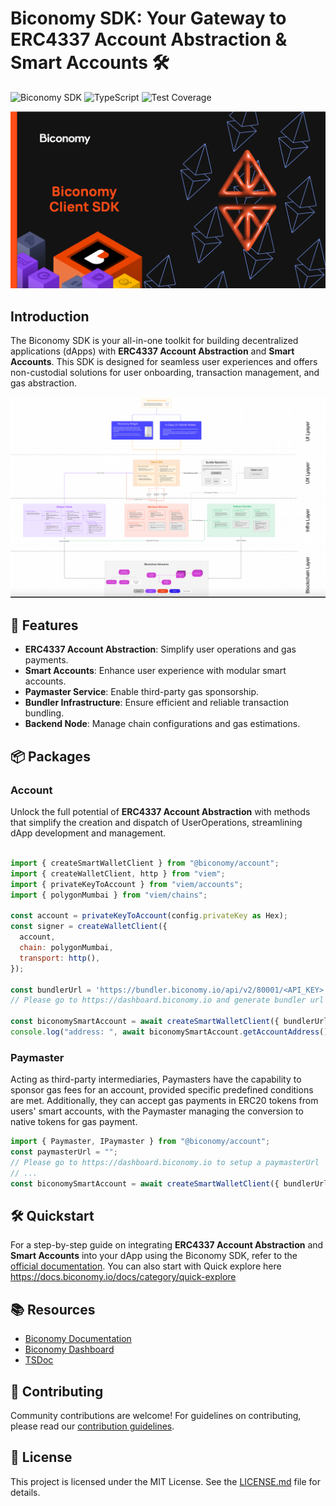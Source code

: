 # Biconomy SDK: Your Gateway to ERC4337 Account Abstraction & Smart Accounts 🛠️

![Biconomy SDK](https://img.shields.io/badge/Biconomy-SDK-blue.svg) ![TypeScript](https://img.shields.io/badge/-TypeScript-blue) ![Test Coverage](https://img.shields.io/badge/Coverage-45%25-yellow.svg)

<p align="center"><img src="./assets/readme/biconomy-client-sdk.png" width="550" alt="Biconomy SDK Banner"></p>

## Introduction

The Biconomy SDK is your all-in-one toolkit for building decentralized applications (dApps) with **ERC4337 Account Abstraction** and **Smart Accounts**. This SDK is designed for seamless user experiences and offers non-custodial solutions for user onboarding, transaction management, and gas abstraction.

<p align="center"><img src="./assets/readme/biconomy-sdk.png" width="550" alt="Biconomy SDK Diagram"></p>

## 🌟 Features

- **ERC4337 Account Abstraction**: Simplify user operations and gas payments.
- **Smart Accounts**: Enhance user experience with modular smart accounts.
- **Paymaster Service**: Enable third-party gas sponsorship.
- **Bundler Infrastructure**: Ensure efficient and reliable transaction bundling.
- **Backend Node**: Manage chain configurations and gas estimations.

## 📦 Packages

### Account

Unlock the full potential of **ERC4337 Account Abstraction** with methods that simplify the creation and dispatch of UserOperations, streamlining dApp development and management.

```javascript

import { createSmartWalletClient } from "@biconomy/account";
import { createWalletClient, http } from "viem";
import { privateKeyToAccount } from "viem/accounts";
import { polygonMumbai } from "viem/chains";

const account = privateKeyToAccount(config.privateKey as Hex);
const signer = createWalletClient({
  account,
  chain: polygonMumbai,
  transport: http(),
});

const bundlerUrl = 'https://bundler.biconomy.io/api/v2/80001/<API_KEY>'
// Please go to https://dashboard.biconomy.io and generate bundler url

const biconomySmartAccount = await createSmartWalletClient({ bundlerUrl, signer });
console.log("address: ", await biconomySmartAccount.getAccountAddress());
```

### Paymaster

Acting as third-party intermediaries, Paymasters have the capability to sponsor gas fees for an account, provided specific predefined conditions are met. Additionally, they can accept gas payments in ERC20 tokens from users' smart accounts, with the Paymaster managing the conversion to native tokens for gas payment.

```javascript
import { Paymaster, IPaymaster } from "@biconomy/account";
const paymasterUrl = "";
// Please go to https://dashboard.biconomy.io to setup a paymasterUrl
// ...
const biconomySmartAccount = await createSmartWalletClient({ bundlerUrl, signer, paymasterUrl });
```

## 🛠️ Quickstart

For a step-by-step guide on integrating **ERC4337 Account Abstraction** and **Smart Accounts** into your dApp using the Biconomy SDK, refer to the [official documentation](https://docs.biconomy.io/docs/overview). You can also start with Quick explore here https://docs.biconomy.io/docs/category/quick-explore

## 📚 Resources

- [Biconomy Documentation](https://docs.biconomy.io/docs/overview)
- [Biconomy Dashboard](https://dashboard.biconomy.io/)
- [TSDoc](https://bcnmy.github.io/biconomy-client-sdk)

## 🤝 Contributing

Community contributions are welcome! For guidelines on contributing, please read our [contribution guidelines](./CONTRIBUTING.md).

## 📜 License

This project is licensed under the MIT License. See the [LICENSE.md](./LICENSE.md) file for details.
